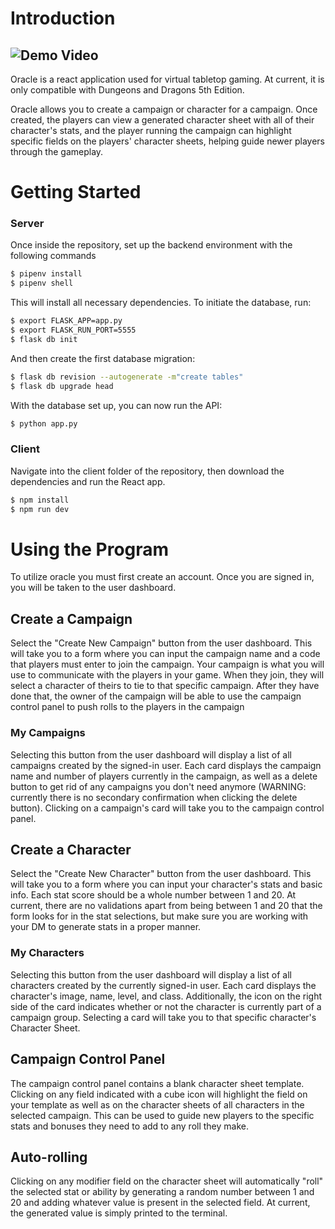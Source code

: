 # Introduction

## ![Demo Video](https://www.loom.com/share/10e7adfbc2ff4a6e9ef9484d69db2730?sid=942e7937-2580-4536-9382-6f97eb62eb92)

Oracle is a react application used for virtual tabletop gaming. At current, it is only compatible with Dungeons and Dragons 5th Edition.

Oracle allows you to create a campaign or character for a campaign. Once created, the players can view a generated character sheet with all of their character's stats, and the player running the campaign can highlight specific fields on the players' character sheets, helping guide newer players through the gameplay.

# Getting Started

### Server

Once inside the repository, set up the backend environment with the following commands

```bash
$ pipenv install
$ pipenv shell
```

This will install all necessary dependencies. To initiate the database, run:

```bash
$ export FLASK_APP=app.py
$ export FLASK_RUN_PORT=5555
$ flask db init
```

And then create the first database migration:

```bash
$ flask db revision --autogenerate -m"create tables"
$ flask db upgrade head
```

With the database set up, you can now run the API:

```bash
$ python app.py
```

### Client

Navigate into the client folder of the repository, then download the dependencies and run the React app.

```bash
$ npm install
$ npm run dev
```

# Using the Program

To utilize oracle you must first create an account. Once you are signed in, you will be taken to the user dashboard.

## Create a Campaign

Select the "Create New Campaign" button from the user dashboard. This will take you to a form where you can input the campaign name and a code that players must enter to join the campaign. Your campaign is what you will use to communicate with the players in your game. When they join, they will select a character of theirs to tie to that specific campaign. After they have done that, the owner of the campaign will be able to use the campaign control panel to push rolls to the players in the campaign

### My Campaigns

Selecting this button from the user dashboard will display a list of all campaigns created by the signed-in user. Each card displays the campaign name and number of players currently in the campaign, as well as a delete button to get rid of any campaigns you don't need anymore (WARNING: currently there is no secondary confirmation when clicking the delete button). Clicking on a campaign's card will take you to the campaign control panel.

## Create a Character

Select the "Create New Character" button from the user dashboard. This will take you to a form where you can input your character's stats and basic info. Each stat score should be a whole number between 1 and 20. At current, there are no validations apart from being between 1 and 20 that the form looks for in the stat selections, but make sure you are working with your DM to generate stats in a proper manner.

### My Characters

Selecting this button from the user dashboard will display a list of all characters created by the currently signed-in user. Each card displays the character's image, name, level, and class. Additionally, the icon on the right side of the card indicates whether or not the character is currently part of a campaign group. Selecting a card will take you to that specific character's Character Sheet.

## Campaign Control Panel

The campaign control panel contains a blank character sheet template. Clicking on any field indicated with a cube icon will highlight the field on your template as well as on the character sheets of all characters in the selected campaign. This can be used to guide new players to the specific stats and bonuses they need to add to any roll they make.

## Auto-rolling

Clicking on any modifier field on the character sheet will automatically "roll" the selected stat or ability by generating a random number between 1 and 20 and adding whatever value is present in the selected field. At current, the generated value is simply printed to the terminal.
